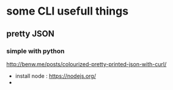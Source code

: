 # some CLI usefull things

## pretty JSON

### simple with python

http://benw.me/posts/colourized-pretty-printed-json-with-curl/

- install node : https://nodejs.org/
- 